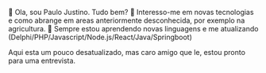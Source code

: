 👋 Ola, sou Paulo Justino. Tudo bem?
👀 Interesso-me em novas tecnologias e como abrange em areas anteriormente desconhecida, por exemplo na agricultura.
🌱 Sempre estou aprendendo novas linguagens e me atualizando (Delphi/PHP/Javascript/Node.js/React/Java/Springboot)

Aqui esta um pouco desatualizado, mas caro amigo que le, estou pronto para uma entrevista.
